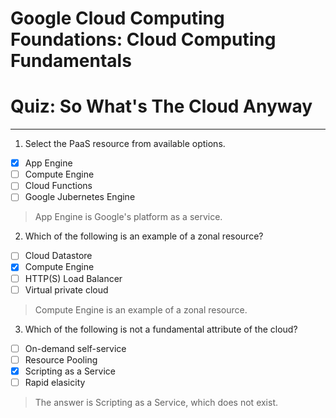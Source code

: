 # Google Cloud Computing Foundations: Cloud Computing Fundamentals
# Quiz: So What's The Cloud Anyway

- - - -
1. Select the PaaS resource from available options.
- [x] App Engine
- [ ] Compute Engine
- [ ] Cloud Functions
- [ ] Google Jubernetes Engine
> App Engine is Google's platform as a service.

2. Which of the following is an example of a zonal resource?
- [ ] Cloud Datastore
- [x] Compute Engine
- [ ] HTTP(S) Load Balancer
- [ ] Virtual private cloud
> Compute Engine is an example of a zonal resource.

3. Which of the following is not a fundamental attribute of the cloud?
- [ ] On-demand self-service
- [ ] Resource Pooling
- [x] Scripting as a Service
- [ ] Rapid elasicity
> The answer is Scripting as a Service, which does not exist.



